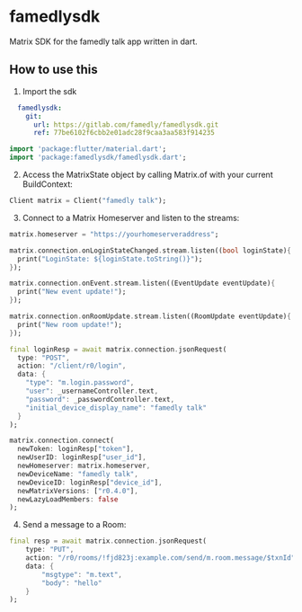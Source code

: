 # famedlysdk

Matrix SDK for the famedly talk app written in dart.

## How to use this

1. Import the sdk

```yaml
  famedlysdk:
    git:
      url: https://gitlab.com/famedly/famedlysdk.git
      ref: 77be6102f6cbb2e01adc28f9caa3aa583f914235
```

```dart
import 'package:flutter/material.dart';
import 'package:famedlysdk/famedlysdk.dart';

```

2. Access the MatrixState object by calling Matrix.of with your current BuildContext:

```dart
Client matrix = Client("famedly talk");
```

3. Connect to a Matrix Homeserver and listen to the streams:

```dart
matrix.homeserver = "https://yourhomeserveraddress";

matrix.connection.onLoginStateChanged.stream.listen((bool loginState){ 
  print("LoginState: ${loginState.toString()}");
});

matrix.connection.onEvent.stream.listen((EventUpdate eventUpdate){ 
  print("New event update!");
});

matrix.connection.onRoomUpdate.stream.listen((RoomUpdate eventUpdate){ 
  print("New room update!");
});

final loginResp = await matrix.connection.jsonRequest(
  type: "POST",
  action: "/client/r0/login",
  data: {
    "type": "m.login.password",
    "user": _usernameController.text,
    "password": _passwordController.text,
    "initial_device_display_name": "famedly talk"
  }
);

matrix.connection.connect(
  newToken: loginResp["token"],
  newUserID: loginResp["user_id"],
  newHomeserver: matrix.homeserver,
  newDeviceName: "famedly talk",
  newDeviceID: loginResp["device_id"],
  newMatrixVersions: ["r0.4.0"],
  newLazyLoadMembers: false
);
```

4. Send a message to a Room:

```dart
final resp = await matrix.connection.jsonRequest(
    type: "PUT",
    action: "/r0/rooms/!fjd823j:example.com/send/m.room.message/$txnId",
    data: {
        "msgtype": "m.text",
        "body": "hello"
    }
);
```
